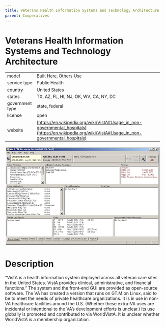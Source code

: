 ```yaml
---
title: Veterans Health Information Systems and Technology Architecture
parent: Cooperatives
---
```


# Veterans Health Information Systems and Technology Architecture

|                   |                                          |
|:------------------|:-----------------------------------------|
| model             | Built Here, Others Use
| service type      | Public Health
| country           | United States
| states				| TX, AZ, FL, HI, NJ, OK, WV, CA, NY, DC
| government type   | state, federal
| license           | open
| website           | [https://en.wikipedia.org/wiki/VistA#Usage_in_non-governmental_hospitals](https://en.wikipedia.org/wiki/VistA#Usage_in_non-governmental_hospitals)

![VISTA screenshot](images/vista.png)

# Description
“VistA is a health information system deployed across all veteran care sites in the United States. VistA provides clinical, administrative, and financial functions.” The system and the front-end GUI are provided as open-source software. The VA has created a version that runs on GT.M on Linux, said to be to meet the needs of private healthcare organizations. It is in use in non-VA healthcare facilities around the U.S. (Whether these extra-VA uses are incidental or intentional to the VA’s development efforts is unclear.) Its use globally is promoted and contributed to via WorldVistA. It is unclear whether WorldVistA is a membership organization.
